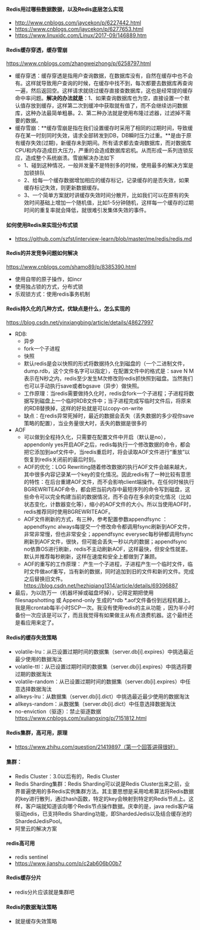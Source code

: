 #### Redis用过哪些数据数据，以及Redis底层怎么实现
- http://www.cnblogs.com/jaycekon/p/6227442.html
- https://www.cnblogs.com/jaycekon/p/6277653.html
- https://www.linuxidc.com/Linux/2017-09/146889.htm
#### Redis缓存穿透，缓存雪崩 
https://www.cnblogs.com/zhangweizhong/p/6258797.html
- 缓存穿透：缓存穿透是指用户查询数据，在数据库没有，自然在缓存中也不会有。这样就导致用户查询的时候，在缓存中找不到，每次都要去数据库再查询一遍，然后返回空。这样请求就绕过缓存直接查数据库，这也是经常提的缓存命中率问题。**解决的办法就是**：1、如果查询数据库也为空，直接设置一个默认值存放到缓存，这样第二次到缓冲中获取就有值了，而不会继续访问数据库，这种办法最简单粗暴。2、第二种办法就是使用布隆过滤器，过滤掉不需要的数据。
- 缓存雪崩：**缓存雪崩是指在我们设置缓存时采用了相同的过期时间，导致缓存在某一时刻同时失效，请求全部转发到DB，DB瞬时压力过重。**是由于原有缓存失效(过期)，新缓存未到期间。所有请求都去查询数据库，而对数据库CPU和内存造成巨大压力，严重的会造成数据库宕机。从而形成一系列连锁反应，造成整个系统崩溃。雪崩解决办法如下
	- 1、碰到这种情况，一般并发量不是特别多的时候，使用最多的解决方案是加锁排队
	- 2、给每一个缓存数据增加相应的缓存标记，记录缓存的是否失效，如果缓存标记失效，则更新数据缓存。
	- 3、一个简单方案就时讲缓存失效时间分散开，比如我们可以在原有的失效时间基础上增加一个随机值，比如1-5分钟随机，这样每一个缓存的过期时间的重复率就会降低，就很难引发集体失效的事件。
#### 如何使用Redis来实现分布式锁
- https://github.com/szfst/interview-learn/blob/master/me/redis/redis.md
#### Redis的并发竞争问题如何解决
https://www.cnblogs.com/shamo89/p/8385390.html
- 使用自带的原子操作，如incr
- 使用独占锁的方式，分布式锁
- 乐观锁方式：使用redis事务机制
#### Redis持久化的几种方式，优缺点是什么，怎么实现的 
https://blog.csdn.net/yinxiangbing/article/details/48627997
- RDB:
	- 异步
	- fork一个子进程 
	- 快照
	- 默认redis是会以快照的形式将数据持久化到磁盘的（一个二进制文件，dump.rdb，这个文件名字可以指定），在配置文件中的格式是：save N M表示在N秒之内，redis至少发生M次修改则redis抓快照到磁盘。当然我们也可以手动执行save或者bgsave（异步）做快照。
	- 工作原理：当redis需要做持久化时，redis会fork一个子进程；子进程将数据写到磁盘上一个临时RDB文件中；当子进程完成写临时文件后，将原来的RDB替换掉，这样的好处就是可以copy-on-write
	- 缺点：在redis异常死掉时，最近的数据会丢失（丢失数据的多少视你save策略的配置），当业务量很大时，丢失的数据是很多的
- AOF
	-  可以做到全程持久化，只需要在配置文件中开启（默认是no），appendonly yes开启AOF之后，redis每执行一个修改数据的命令，都会把它添加到aof文件中，当redis重启时，将会读取AOF文件进行“重放”以恢复到redis关闭前的最后时刻。
	-  AOF的优化：LOG Rewriting随着修改数据的执行AOF文件会越来越大，其中很多内容记录某一个key的变化情况。因此redis有了一种比较有意思的特性：在后台重建AOF文件，而不会影响client端操作。在任何时候执行BGREWRITEAOF命令，都会把当前内存中最短序列的命令写到磁盘，这些命令可以完全构建当前的数据情况，而不会存在多余的变化情况（比如状态变化，计数器变化等），缩小的AOF文件的大小。所以当使用AOF时，redis推荐同时使用BGREWRITEAOF。
	-  AOF文件刷新的方式，有三种，参考配置参数appendfsync ：appendfsync always每提交一个修改命令都调用fsync刷新到AOF文件，非常非常慢，但也非常安全；appendfsync everysec每秒钟都调用fsync刷新到AOF文件，很快，但可能会丢失一秒以内的数据；appendfsync no依靠OS进行刷新，redis不主动刷新AOF，这样最快，但安全性就差。默认并推荐每秒刷新，这样在速度和安全上都做到了兼顾。
	-  AOF的重写的工作原理： 产生一个子进程，子进程产生一个临时文件，临时文件做aof重写，当有新的数据，同时追加到旧的文件和新的文件。完成之后替换旧文件。https://blog.csdn.net/hezhiqiang1314/article/details/69396887
- 最后，为以防万一（机器坏掉或磁盘坏掉），记得定期把使用 filesnapshotting 或 Append-only 生成的*rdb *.aof文件备份到远程机器上。我是用crontab每半小时SCP一次。我没有使用redis的主从功能 ，因为半小时备份一次应该是可以了，而且我觉得有如果做主从有点浪费机器。这个最终还是看应用来定了。
#### Redis的缓存失效策略
- volatile-lru：从已设置过期时间的数据集（server.db[i].expires）中挑选最近最少使用的数据淘汰
- volatile-ttl：从已设置过期时间的数据集（server.db[i].expires）中挑选将要过期的数据淘汰
- volatile-random：从已设置过期时间的数据集（server.db[i].expires）中任意选择数据淘汰
- allkeys-lru：从数据集（server.db[i].dict）中挑选最近最少使用的数据淘汰
- allkeys-random：从数据集（server.db[i].dict）中任意选择数据淘汰
- no-enviction（驱逐）：禁止驱逐数据
https://www.cnblogs.com/xuliangxing/p/7151812.html
#### Redis集群，高可用，原理
- https://www.zhihu.com/question/21419897（第一个回答讲得很好）
#### 集群：
- Redis Cluster：3.0以后有的，Redis Cluster
- Redis Sharding集群：Redis Sharding可以说是Redis Cluster出来之前，业界普遍使用的多Redis实例集群方法。其主要思想是采用哈希算法将Redis数据的key进行散列，通过hash函数，特定的key会映射到特定的Redis节点上。这样，客户端就知道该向哪个Redis节点操作数据。庆幸的是，java redis客户端驱动jedis，已支持Redis Sharding功能，即ShardedJedis以及结合缓存池的ShardedJedisPool。
- 阿里云的解决方案
#### redis高可用
- redis sentinel
- https://www.jianshu.com/p/c2ab606b00b7
#### Redis缓存分片
- redis分片应该就是集群吧
#### Redis的数据淘汰策略
- 就是缓存失效策略
